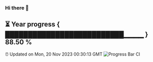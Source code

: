 ### Hi there 👋
⏳ Year progress { ██████████████████████████▁▁▁▁ } 88.50 %
---
⏰ Updated on Mon, 20 Nov 2023 00:30:13 GMT
![Progress Bar CI](https://github.com/Moyi321/Moyi321/workflows/Progress%20Bar%20CI/badge.svg)
